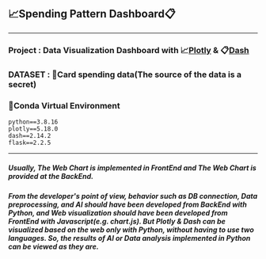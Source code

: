 ## 📈Spending Pattern Dashboard📋
---
### Project : Data Visualization Dashboard with 📈[Plotly](https://github.com/plotly/plotly.py) & 📋[Dash](https://github.com/plotly/dash)
### DATASET : 📂Card spending data(The source of the data is a secret)
### 🐍Conda Virtual Environment

    python==3.8.16
    plotly==5.18.0
    dash==2.14.2
    flask==2.2.5

---
##### Usually, The Web Chart is implemented in FrontEnd and The Web Chart is provided at the BackEnd.
##### From the developer's point of view, behavior such as DB connection, Data preprocessing, and AI should have been developed from BackEnd with Python, and Web visualization should have been developed from FrontEnd with Javascript(e.g. chart.js). But Plotly & Dash can be visualized based on the web only with Python, without having to use two languages. So, the results of AI or Data analysis implemented in Python can be viewed as they are.